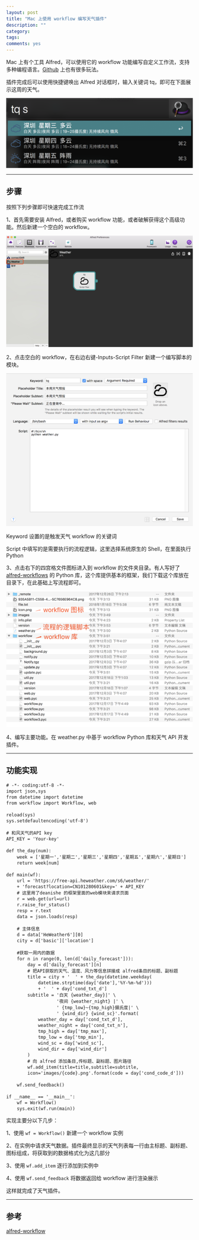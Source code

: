 ```yaml
---
layout: post
title: "Mac 上使用 workflow 编写天气插件"
description: ""
category: 
tags:
comments: yes
---
```


Mac 上有个工具 Alfred，可以使用它的 workflow 功能编写自定义工作流，支持多种编程语言。[Github](https://github.com/zenorocha/alfred-workflows) 上也有很多玩法。

插件完成后可以使用快捷键唤出 Alfred 对话框时，输入关键词 tq，即可在下面展示这周的天气。

![image](/assets/images/workflow-1.png)

----

## 步骤

按照下列步骤即可快速完成工作流

1、首先需要安装 Alfred，或者购买 workflow 功能，或者破解获得这个高级功能。然后新建一个空白的 workflow。

![image](/assets/images/workflow-2.jpeg)

2、点击空白的 workflow，在右边右键-Inputs-Script Filter 新建一个编写脚本的模块。

![image](/assets/images/workflow-3.png)

Keyword 设置的是触发天气 workflow 的关键词

Script 中填写的是需要执行的流程逻辑，这里选择系统原生的 Shell，在里面执行 Python

3、点击右下的四宫格文件图标进入到 workflow 的文件夹目录。有人写好了 [alfred-workflows](http://www.deanishe.net/alfred-workflow/index.html) 的 Python 库，这个库提供基本的框架，我们下载这个库放在目录下，在此基础上写流程即可。

![image](/assets/images/workflow-4.png)

4、编写主要功能。在 weather.py 中基于 workflow Python 库和天气 API 开发插件。

----

## 功能实现

```
# -*- coding:utf-8 -*-
import json,sys
from datetime import datetime
from workflow import Workflow, web

reload(sys)
sys.setdefaultencoding('utf-8')

# 和风天气的API key
API_KEY = 'Your-key'

def the_day(num):
    week = ['星期一','星期二','星期三','星期四','星期五','星期六','星期日']
    return week[num]

def main(wf):
    url = 'https://free-api.heweather.com/s6/weather/'
    + 'forecast?location=CN101280601&key=' + API_KEY
    # 这里用了deanishe 的框架里面的web模块来请求页面
    r = web.get(url=url)
    r.raise_for_status()
    resp = r.text
    data = json.loads(resp)

    # 主体信息
    d = data['HeWeather6'][0]
    city = d['basic']['location']

    #获取一周内的数据
    for n in range(0, len(d['daily_forecast'])):
        day = d['daily_forecast'][n]
        # 把API获取的天气、温度、风力等信息拼接成 alfred条目的标题、副标题
        title = city + '  ' + the_day(datetime.weekday(
            datetime.strptime(day['date'],'%Y-%m-%d'))) 
            + '  ' + day['cond_txt_d']
        subtitle = '白天 {weather_day}|' \
                   '夜间 {weather_night} |' \
                   ' {tmp_low}~{tmp_high}摄氏度|' \
                   ' {wind_dir} {wind_sc}'.format(
            weather_day = day['cond_txt_d'],
            weather_night = day['cond_txt_n'],
            tmp_high = day['tmp_max'],
            tmp_low = day['tmp_min'],
            wind_sc = day['wind_sc'],
            wind_dir = day['wind_dir']
        )
        # 向 alfred 添加条目,传标题、副标题、图片路径
        wf.add_item(title=title,subtitle=subtitle,
        icon='images/{code}.png'.format(code = day['cond_code_d']))

    wf.send_feedback()

if __name__ == '__main__':
    wf = Workflow()
    sys.exit(wf.run(main))
```

实现主要分以下几步：

1、使用 `wf = Workflow()` 新建一个 workflow 实例

2、在实例中请求天气数据。插件最终显示的天气列表每一行由主标题、副标题、图标组成，将获取到的数据格式化为这几部分

3、使用 `wf.add_item` 逐行添加到实例中

4、使用 `wf.send_feedback` 将数据返回给 workflow 进行渲染展示

这样就完成了天气插件。

----

## 参考

[alfred-workflow](http://www.deanishe.net/alfred-workflow/index.html)